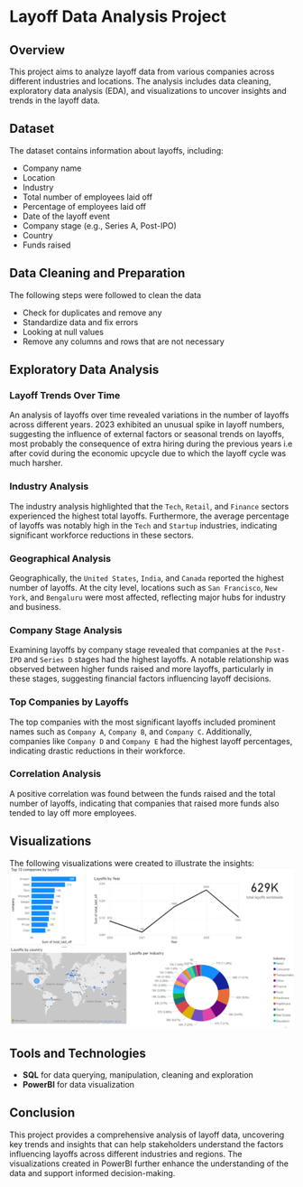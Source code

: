 
# Layoff Data Analysis Project

## Overview

This project aims to analyze layoff data from various companies across different industries and locations. The analysis includes data cleaning, exploratory data analysis (EDA), and visualizations to uncover insights and trends in the layoff data.

## Dataset

The dataset contains information about layoffs, including:
- Company name
- Location
- Industry
- Total number of employees laid off
- Percentage of employees laid off
- Date of the layoff event
- Company stage (e.g., Series A, Post-IPO)
- Country
- Funds raised


## Data Cleaning and Preparation

 The following steps were followed to clean the data
-  Check for duplicates and remove any
-  Standardize data and fix errors
-  Looking at null values
-  Remove any columns and rows that are not necessary  

## Exploratory Data Analysis  

### Layoff Trends Over Time

An analysis of layoffs over time revealed variations in the number of layoffs across different years. 2023 exhibited an unusual spike in layoff numbers, suggesting the influence of external factors or seasonal trends on layoffs, most probably the consequence of extra hiring during the previous years i.e after covid during the economic upcycle due to which the layoff cycle was much harsher.

### Industry Analysis

The industry analysis highlighted that the `Tech`, `Retail`, and `Finance` sectors experienced the highest total layoffs. Furthermore, the average percentage of layoffs was notably high in the `Tech` and `Startup` industries, indicating significant workforce reductions in these sectors.

### Geographical Analysis

Geographically, the `United States`, `India`, and `Canada` reported the highest number of layoffs. At the city level, locations such as `San Francisco`, `New York`, and `Bengaluru` were most affected, reflecting major hubs for industry and business.

### Company Stage Analysis

Examining layoffs by company stage revealed that companies at the `Post-IPO` and `Series D` stages had the highest layoffs. A notable relationship was observed between higher funds raised and more layoffs, particularly in these stages, suggesting financial factors influencing layoff decisions.

### Top Companies by Layoffs

The top companies with the most significant layoffs included prominent names such as `Company A`, `Company B`, and `Company C`. Additionally, companies like `Company D` and `Company E` had the highest layoff percentages, indicating drastic reductions in their workforce.

### Correlation Analysis

A positive correlation was found between the funds raised and the total number of layoffs, indicating that companies that raised more funds also tended to lay off more employees.

## Visualizations

The following visualizations were created to illustrate the insights:
![Viz](https://github.com/kartavya-y/Layoffs-Dataset-Visualizations--PowerBI/blob/main/pbi_viz.png)

## Tools and Technologies

- **SQL** for data querying, manipulation, cleaning and exploration
- **PowerBI** for data visualization

## Conclusion

This project provides a comprehensive analysis of layoff data, uncovering key trends and insights that can help stakeholders understand the factors influencing layoffs across different industries and regions. The visualizations created in PowerBI further enhance the understanding of the data and support informed decision-making.

